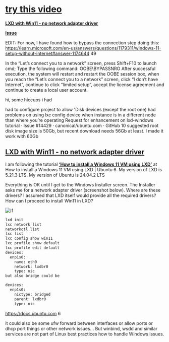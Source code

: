# **[try this video](https://www.google.com/search?q=how+to+add+networking+to+windows+vm+in+lxd&oq=how+to+add+networking+to+windows+vm+in+lxd&gs_lcrp=EgZjaHJvbWUyBggAEEUYOdIBCTM1NDE1ajBqNKgCALACAQ&sourceid=chrome&ie=UTF-8)**

**[LXD with Win11 - no network adapter driver](https://discourse.ubuntu.com/t/lxd-with-win11-no-network-adapter-driver/57538)**

**[issue](https://discourse.ubuntu.com/t/how-to-install-a-windows-11-vm-using-lxd/28940/22?page=2)**

EDIT: For now, I have found how to bypass the connection step doing this:
<https://learn.microsoft.com/en-us/answers/questions/1179311/windows-11-setup-without-internet#answer-1174644> 49

In the “Let’s connect you to a network” screen, press Shift+F10 to launch cmd;
Type the following command: OOBE\BYPASSNRO
After successful execution, the system will restart and restart the OOBE session box, when you reach the “Let’s connect you to a network” screen, click “I don’t have Internet”, continue to click “limited setup”, accept the license agreement and continue to create a local user account.

hi,
some hiccups i had

had to configure project to allow 'Disk devices (except the root one)
had problems on using lxc config device when instance is in a different node than where you’re operating Request for enhancement on lxd-windows tutorial · Issue #14429 · canonical/ubuntu.com · GitHub 10
suggested root disk image size is 50Gb, but recent download needs 56Gb at least. I made it work with 60Gb

## **[LXD with Win11 - no network adapter driver](https://discourse.ubuntu.com/t/lxd-with-win11-no-network-adapter-driver/57538)**

I am following the tutorial **[‘How to install a Windows 11 VM using LXD’](https://ubuntu.com/tutorials/how-to-install-a-windows-11-vm-using-lxd#1-overview)** at How to install a Windows 11 VM using LXD | Ubuntu 6. My version of LXD is 5.21.3 LTS. My version of Ubuntu is 24.04.2 LTS

Everything is OK until I get to the Windows Installer screen. The Installer asks me for a network adapter driver (screenshot below). Where are these drivers? I assumed that LXD itself would provide all the required drivers? How can I proceed to install Win11 in LXD?

![i1](https://ubuntucommunity.s3.us-east-2.amazonaws.com/optimized/3X/0/b/0b7fea646ac14e372aa0807274dc791718e8eb5d_2_800x547.jpeg)

```bash
lxd init
lxc network list
networkctl list
lxc list
lxc config show win11
lxc profile show default
lxc profile edit default
devices:
  enp1s0:
    name: eth0
    network: lxdbr0
    type: nic
but also bridge could be

devices:
  enp1s0:
    nictype: bridged
    parent: lxdbr0
    type: nic
```

<https://docs.ubuntu.com> 6

it could also be some ufw forward between interfaces or allow ports or dhcp port things or other network issues… But winbind, wsdd and similar services are not part of Linux best practices how to handle Windows issues.
